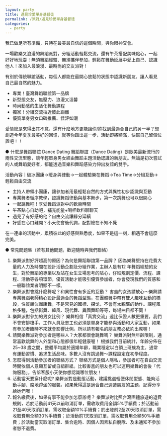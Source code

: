 ```yaml
---
layout: party
title: 遇見珍愛單身基督徒
permalink: /派對/遇見珍愛單身基督徒
categories:
  - party
---
```

<!--more-->
我已做足所有準備，只待在最美最自信的這個瞬間，與你眼神交會。

一場歡樂又浪漫的舞蹈派對，分組活動輕鬆交流，還有午茶搭配美味點心，一起 好好地玩耍！無須舞蹈經驗、無須攜伴參加，輕鬆在舞動延展中愛上自己、認識 他人！來加入最浪漫、最時尚的交友派對！

有別於傳統聯誼活動，每個人都能在最開心放鬆的狀態中認識新朋友，讓人看見
自己最自然的魅力。

* 專業！臺灣舞蹈聯誼第一品牌
* 新型態交友，無壓力、浪漫又溫馨
* 時尚動感的生活化舞動課程
* 獨家！分組交流拉近彼此距離
* 優質單身男女口碑推薦、佳評如潮

愛情總是來得出其不意，還有什麼地方更能讓你/妳找到最適合自己的另一半？想創造今年夏季最美好的回憶，就等你踏出這一步，活動即將額滿，快幫自己留個位置吧！！

● 什麼是舞蹈聯誼 Dance Dating
舞蹈聯誼（Dance Dating）是歐美最新流行的兩性交流型態，讓年輕單身男女經由舞蹈主題活動認識的新朋友。無論是初次嘗試的人或舞蹈愛好者，都能透過音樂和舞蹈感染力伸出友誼的雙手。

活動內容｜破冰團康→暖身與律動→一起體驗樂在舞蹈→Tea Time→分組互動→輕鬆自由交流

* 主持人帶領小團康，讓參加者用最輕鬆自然的方式與異性初步認識與互動
* 專業舞者循序教學，認識舞蹈律動與基本舞步，第一次跳舞也可以很開心
* 一起跳舞吧！享受舞蹈派對中的歡樂時間
* 午茶點心自助吧，補充能量+喝杯飲料聊聊天
* 遇見了有好感的他？自由交流讓緣分延續
* 好感在心口難開？小天使會後代詢，配對總在不知不覺

在一連串的活動中，累積彼此的好感與熟悉度，如果不是這一刻，相遇不會這麼
完美。

● 常見問題集（若有其他問題，歡迎隨時與我們聯絡）
1. 樂舞派對好評超高的原因？為何是舞蹈聯誼第一品牌？
因為樂舞堅持在花費大量的人力及時間在設計活動企劃及分組作業，主辦人是有12 年舞蹈經驗的女生，對於舞蹈的專業以及站在女生立場思考的貼心，仔細規劃定價、流程、課程、活動等各項環節，優質活動才能吸引優質參加者，你會發現我們的質感和一般聯誼業者明顯不一樣。
2. 樂舞派對會跳什麼舞呢？和異性會有多近的互動？
害羞的女孩請放心～樂舞請專業舞蹈老師精心設計最適合的舞蹈型態，在團體舞中帶有雙人趣味互動的橋段，性質類似團康舞，不是常見的國標、探戈，不會有太親暱的動作。課程風格多種，包括街舞、韓風、現代舞、異國舞蹈等等，每場曲目都不同！
3. 樂舞派對參加的男女比例？
樂舞相信「真實交流」遠比保證人數更重要，我們不會安排槍手，工作人員及志工也必須是單身才能參與活動和大家互動，如果有參加者臨時不來就會影響比例。所以請有報名的朋友務必依約出席喔！
4. 請問樂舞派對參加者是哪些人？大家都很會跳舞嗎？
樂舞派對無年齡限制，通常喜歡跳舞的人外型和心態都很年輕健康喔！
根據我們目前統計，年齡分佈在 25~38 歲之間，整體平均屬於適婚年齡，職業穩定以白領上班族為主，通常有運動習慣、追求生活品味。多數人沒有跳過舞～課程設定在初學程度。
5. 怎麼得到活動參加者的聯絡方式？
聯絡方式是個人隱私，參加者可在自由交流時間依個人意願互留或自組群組。比較害羞的朋友也可以運用樂舞的會後「代詢服務」，告訴客服小天使你想認識哪位朋友！
6. 活動當天要穿什麼呢?
樂舞派對是動態活動，建議挑選輕便休閒型態、能夠活動手腳、席地蹲坐的服裝。如果覺得這是適合自己週遭朋友的主題，記得分享給她們哦！
7. 報名繳費後，如果有事不能參加怎麼辦呢？
樂舞派對比照台灣團體旅遊的退費規則，若於活動前41天以前取消訂單，需收取費用全額5%手續費；於活動前21至40天取消訂單，需收取全額10%手續費；於出發前2至20天取消訂單，需收取費用全額30%手續費；於活動前1天取消訂單，需收取費用全額50%手續費；於活動當天取消訂單、集合逾時、因個人因素私自脫隊、及未通知不參加者恕不退費。